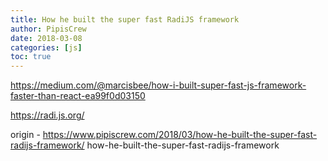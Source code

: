 ```yaml
---
title: How he built the super fast RadiJS framework
author: PipisCrew
date: 2018-03-08
categories: [js]
toc: true
---
```


https://medium.com/@marcisbee/how-i-built-super-fast-js-framework-faster-than-react-ea99f0d03150

https://radi.js.org/

origin - https://www.pipiscrew.com/2018/03/how-he-built-the-super-fast-radijs-framework/ how-he-built-the-super-fast-radijs-framework